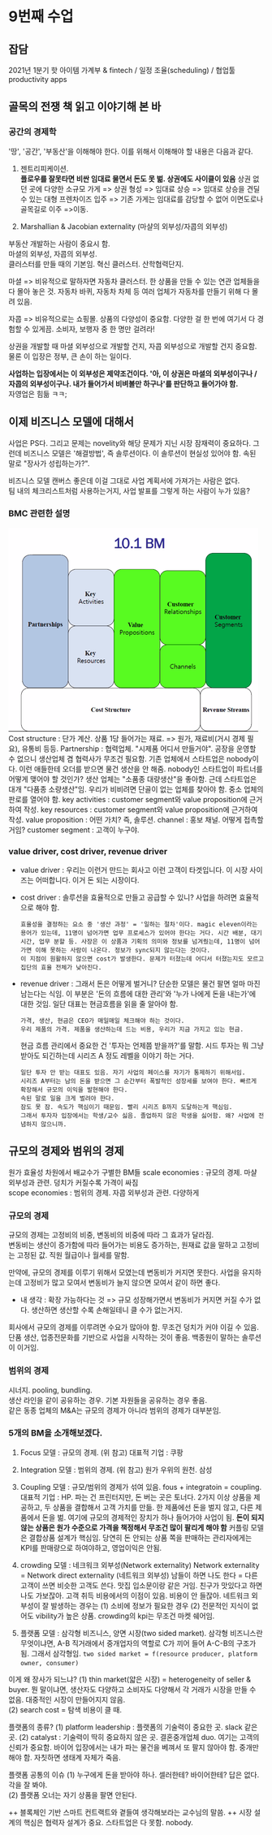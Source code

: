 # 9번째 수업

## 잡담

2021년 1분기 핫 아이템
가계부 & fintech / 일정 조율(scheduling) / 협업툴 productivity apps

## 골목의 전쟁 책 읽고 이야기해 본 바

### **공간의 경제학**

'땅', '공간', '부동산'을 이해해야 한다.
이를 위해서 이해해야 할 내용은 다음과 같다.

1. 젠트리피케이션.  
   **플로우를 잘못타면 비싼 임대료 물면서 돈도 못 벎. 상권에도 사이클이 있음**
   상권 없던 곳에 다양한 소규모 가게 => 상권 형성 => 임대료 상승 => 임대로 상승을 견딜 수 있는 대형 프렌차이즈 입주 => 기존 가게는 임대료를 감당할 수 없어 이면도로나 골목길로 이주 =>이동.

2. Marshallian & Jacobian externality (마샬의 외부성/자콥의 외부성)

부동산 개발하는 사람이 중요시 함.  
마셜의 외부성, 자콥의 외부성.  
클러스터를 만들 때의 기본임. 혁신 클러스터. 산학협력단지.

마셜 => 비유적으로 말하자면 자동차 클러스터. 한 상품을 만들 수 있는 연관 업체들을 다 몰아 놓은 것. 자동차 바퀴, 자동차 차체 등 여러 업체가 자동차를 만들기 위해 다 몰려 있음.

자콥 => 비유적으로는 쇼핑몰. 상품의 다양성이 중요함. 다양한 걸 한 번에 여기서 다 경험할 수 있게끔. 소비자, 보행자 중 한 명만 걸려라!

상권을 개발할 때 마셜 외부성으로 개발할 건지, 자콥 외부성으로 개발할 건지 중요함.  
물론 이 입장은 정부, 큰 손이 하는 일이다.

**사업하는 입장에서는 이 외부성은 제약조건이다. '아, 이 상권은 마셜의 외부성이구나 / 자콥의 외부성이구나. 내가 들어가서 비벼볼만 하구나'를 판단하고 들어가야 함.**  
자영업은 힘듦 ㅋㅋ;

## 이제 비즈니스 모델에 대해서

사업은 PS다.
그리고 문제는 novelity와 해당 문제가 지닌 시장 잠재력이 중요하다.
그런데 비즈니스 모델은 '해결방법', 즉 솔루션이다. 이 솔루션이 현실성 있어야 함.
속된 말로 "장사가 성립하는가?".

비즈니스 모델 캔버스 좋은데 이걸 그대로 사업 계획서에 가져가는 사람은 없다.  
팀 내의 체크리스트처럼 사용하는거지, 사업 발표를 그렇게 하는 사람이 누가 있음?

### BMC 관련한 설명

<img src="./asset/BMC.png" />
Cost structure : 단가 계산. 상품 1당 들어가는 재료. => 원가, 재료비(거시 경제 필요), 유통비 등등.
Partnership : 협력업체. "시제품 어디서 만들거야". 공장을 운영할 수 없으니 생산업체 겸 협력사가 무조건 필요함. 기존 업체에서 스타트업은 nobody이다. 이런 애들한테 오더를 받으면 물건 생산을 안 해줌. nobody인 스타트업이 파트너를 어떻게 맺어야 할 것인가? 생산 업체는 "소품종 대량생산"을 좋아함. 근데 스타트업은 대개 "다품종 소량생산"임. 우리가 비비려면 단골이 없는 업체를 찾아야 함. 중소 업체의 판로를 열어야 함.
key activities : customer segment와 value proposition에 근거하여 작성.
key resources : customer segment와 value proposition에 근거하여 작성.
value proposition : 어떤 가치? 즉, 솔루션.
channel : 홍보 채널. 어떻게 접촉할거임?
customer segment : 고객이 누구야.

### value driver, cost driver, revenue driver

- value driver : 우리는 이런거 만드는 회사고 이런 고객이 타겟입니다. 이 시장 사이즈는 어떠합니다. 이거 돈 되는 시장이다.
- cost driver : 솔루션을 효율적으로 만들고 공급할 수 있니? 사업을 하려면 효율적으로 해야 함.

  ```
  효율성을 결정하는 요소 중 '생산 과정' = '일하는 절차'이다. magic eleven이라는 용어가 있는데, 11명이 넘어가면 업무 프로세스가 있어야 한다는 거다. 시간 배분, 대기 시간, 업무 분할 등. 사장은 이 상품과 기획의 의미와 정보를 넘겨줬는데, 11명이 넘어가면 이해 못하는 사람이 나온다. 정보가 sync되지 않는다는 것이다.
  이 지점이 원활하지 않으면 cost가 발생한다. 문제가 터졌는데 어디서 터졌는지도 모르고 집단의 효율 전체가 낮아진다.
  ```

- revenue driver : 그래서 돈은 어떻게 벌거니? 단순한 모델은 물건 팔면 얼마 마진 남는다는 식임. 이 부분은 '돈의 흐름에 대한 관리'와 '누가 나에게 돈을 내는가'에 대한 것임. 일단 대표는 현금흐름을 읽을 줄 알아야 함.

  ```
  가격, 생산, 현금은 CEO가 매일매일 체크해야 하는 것이다.
  우리 제품의 가격. 제품을 생산하는데 드는 비용, 우리가 지금 가지고 있는 현금.
  ```

  현금 흐름 관리에서 중요한 건 '투자는 언제쯤 받을까?'를 말함. 시드 투자는 뭐 그냥 받아도 되긴하는데 시리즈 A 정도 레벨을 이야기 하는 거다.

  ```
  일단 투자 안 받는 대표도 있음. 자기 사업의 페이스를 자기가 통제하기 위해서임.
  시리즈 A부터는 남의 돈을 받으면 그 순간부터 폭발적인 성장세를 보여야 한다. 빠르게 확장해서 규모의 이익을 발현해야 한다.
  속된 말로 일을 크게 벌려야 한다.
  잠도 못 잠. 속도가 핵심이기 때문임. 빨리 시리즈 B까지 도달하는게 핵심임.
  그래서 투자자 입장에서는 학생/교수 싫음. 졸업하지 않은 학생을 싫어함. 왜? 사업에 전념하지 않으니까.
  ```

## 규모의 경제와 범위의 경제

원가 효율성 차원에서 배교수가 구별한 BM들
scale economies : 규모의 경제. 마샬 외부성과 관련. 덩치가 커질수록 가격이 싸짐  
scope economies : 범위의 경제. 자콥 외부성과 관련. 다양하게

### 규모의 경제

규모의 경제는 고정비의 비중, 변동비의 비중에 따라 그 효과가 달라짐.  
변동비는 생산이 증가함에 따라 들어가는 비용도 증가하는, 원재료 값을 말하고 고정비는 고정된 값. 직원 월급이나 월세를 말함.

만약에, 규모의 경제를 이루기 위해서 모였는데 변동비가 커지면 못한다.
사업을 유지하는데 고정비가 많고 모여서 변동비가 늘지 않으면 모여서 같이 하면 좋다.

- 내 생각 : 확장 가능하다는 것 => 규모 성장해가면서 변동비가 커지면 커질 수가 없다. 생산하면 생산할 수록 손해일테니 클 수가 없는거지.

회사에서 규모의 경제를 이루려면 수요가 많아야 함. 무조건 덩치가 커야 이길 수 있음.
단품 생산, 업종전문화를 기반으로 사업을 시작하는 것이 좋음. 백종원이 말하는 솔루션이 이거임.

### 범위의 경제

시너지. pooling, bundling.  
생산 라인을 같이 공유하는 경우. 기본 자원들을 공유하는 경우 좋음.  
같은 동종 업체의 M&A는 규모의 경제가 아니라 범위의 경제가 대부분임.

### 5개의 BM을 소개해보겠다.

1. Focus 모델 : 규모의 경제. (위 참고) 대표적 기업 : 쿠팡

2. Integration 모델 : 범위의 경제. (위 참고) 원가 우위의 원천. 삼성

3. Coupling 모델 : 규모/범위의 경제가 섞여 있음. fous + integratoin = coupling.
   대표적 기업 : HP. 파는 건 프린터지만, 돈 버는 곳은 토너다. 2가지 이상 상품을 제공하고, 두 상품을 결합해서 고객 가치를 만듦. 한 제품에선 돈을 벌지 않고, 다른 제품에서 돈을 벎. 여기에 규모의 경제적인 장치가 하나 들어가야 사업이 됨. **돈이 되지 않는 상품은 원가 수준으로 가격을 책정해서 무조건 많이 팔리게 해야 함** 커플링 모델은 결합상품 설계가 핵심임. 당연히 돈 안되는 상품 쪽을 판매하는 관리자에게는 KPI를 판매량으로 하여야하고, 영업이익은 안됨.

4. crowding 모델 : 네크워크 외부성(Network externality) Network externality = Network direct externality (네트워크 외부성) 남들이 하면 나도 한다 = 다른 고객이 쓰면 비슷한 고객도 쓴다.
   맛집 입소문이랑 같은 거임. 친구가 맛있다고 하면 나도 가보잖아.
   고객 취득 비용에서의 이점이 있음. 비용이 안 들잖아.
   네트워크 외부성이 잘 발생하는 경우는 (1) 소비에 정보가 필요한 경우 (2) 전문적인 지식이 없어도 vibility가 높은 상품.
   crowding의 kpi는 무조건 마켓 쉐어임.

5. 플랫폼 모델 : 삼각형 비즈니스, 양면 시장(two sided market). 삼각형 비즈니스란 무엇이냐면, A-B 직거래에서 중개업자의 역할로 C가 끼어 들어 A-C-B의 구조가 됨. 그래서 삼각형임.
   `two sided market = f(resource producer, platform owner, consumer)`

이게 왜 장사가 되느냐?
(1) thin market(얇은 시장) = heterogeneity of seller & buyer. 뭔 말이냐면, 생산자도 다양하고 소비자도 다양해서 각 거래가 시장을 만들 수 없음. 대중적인 시장이 만들어지지 않음.  
(2) search cost = 탐색 비용이 클 때.

플랫폼의 종류?
(1) platform leadership : 플랫폼의 기술력이 중요한 곳. slack 같은 곳.
(2) catalyst : 기술력이 딱히 중요하지 않은 곳. 결혼중개업체 duo. 여기는 고객의 신뢰가 중요함. 바이어 입장에서는 내가 파는 물건을 베껴서 또 팔지 않아야 함. 중개만 해야 함. 자칫하면 생태계 자체가 죽음.

플랫폼 공통의 이슈
(1) 누구에게 돈을 받아야 하나. 셀러한테? 바이어한테? 답은 없다. 각을 잘 봐야.  
(2) 플랫폼 오너는 자기 상품을 팔면 안된다.

++ 블록체인 기반 스마트 컨트랙트와 곁들여 생각해보라는 교수님의 말씀.
++ 시장 설계의 핵심은 협력자 설계가 중요. 스타트업은 다 못함. nobody.
